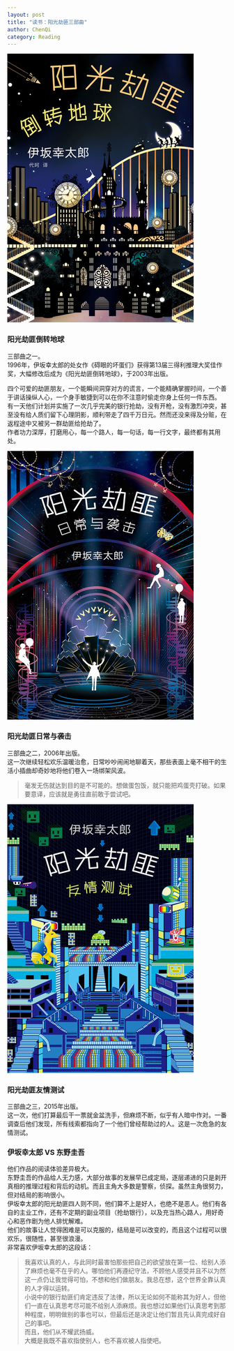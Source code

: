 ```yaml
---
layout: post
title: "读书：阳光劫匪三部曲"
author: ChenQi
category: Reading
---
```


![阳光劫匪倒转地球](../static/acg1.png)

### 阳光劫匪倒转地球

三部曲之一。  
1996年，伊坂幸太郎的处女作《碍眼的坏蛋们》获得第13届三得利推理大奖佳作奖，大幅修改后成为《阳光劫匪倒转地球》，于2003年出版。  

四个可爱的劫匪朋友，一个能瞬间洞穿对方的谎言，一个能精确掌握时间，一个善于讲话操纵人心，一个身手敏捷到可以在你不注意时偷走你身上任何一件东西。  
有一天他们计划并实施了一次几乎完美的银行抢劫，没有开枪，没有激烈冲突，甚至没有给人质们留下心理阴影，顺利带走了四千万日元。然而还没来得及分赃，在返程途中又被另一群劫匪给抢劫了。  
作者功力深厚，打磨用心，每一个路人，每一句话，每一行文字，最终都有其用处。  

![阳光劫匪日常与袭击](../static/acg2.png)

### 阳光劫匪日常与袭击

三部曲之二，2006年出版。  
这一次继续轻松欢乐温暖治愈，日常吵吵闹闹地聊着天，那些表面上毫不相干的生活小插曲却奇妙地将他们卷入一场绑架风波。  

> 毫发无伤就达到目的是不可能的。想做蛋包饭，就只能把鸡蛋壳打破。如果要意译，应该就是勇往直前敢于尝试吧。

![阳光劫匪友情测试](../static/acg3.png)

### 阳光劫匪友情测试

三部曲之三，2015年出版。  
这一次，他们打算最后干一票就金盆洗手，但麻烦不断，似乎有人暗中作对。一番调查后他们发现，所有线索都指向了一个他们曾经帮助过的人。这是一次危急的友情测试。  

### 伊坂幸太郎 VS 东野圭吾

他们作品的阅读体验差异极大。  
东野圭吾的作品给人无力感，大部分故事的发展早已成定局，逐层递进的只是剥开真相的推理过程和背后的动机。而且主角大多数是警察，侦探。虽然主角很努力，但对结局的影响很小。  
伊坂幸太郎的阳光劫匪四人则不同，他们算不上是好人，也绝不是恶人。他们有各自的主业工作，还有不定期的副业项目（抢劫银行），以及充当热心路人，用好奇心和恶作剧为他人排忧解难。  
他们的故事让人觉得困难是可以克服的，结局是可以改变的，而且这个过程可以很欢乐，很随性，甚至很浪漫。  
非常喜欢伊坂幸太郎的这段话：  

> 我喜欢认真的人，与此同时最害怕那些把自己的欲望放在第一位、给别人添了麻烦也毫不在乎的人。哪怕他们再遵纪守法，不顾他人感受并且不以为然这一点仍让我觉得可怕，不想和他们做朋友。我总在想，这个世界全靠认真的人才得以运转。  
小说中的银行劫匪们肯定违反了法律，所以无论如何不能称其为好人，但他们一直在认真思考尽可能不给别人添麻烦。我也想过如果他们认真思考到那种程度，明明做别的事也可以，但最后还是决定让他们暂且先认真完成好自己的事吧。  
而且，他们从不耀武扬威。  
大概是我既不喜欢指使别人，也不喜欢被人指使吧。  
